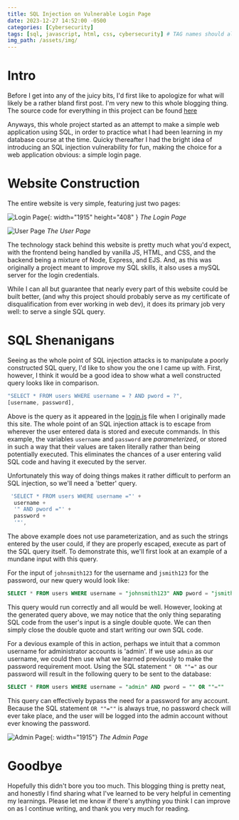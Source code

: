 ```yaml
---
title: SQL Injection on Vulnerable Login Page
date: 2023-12-27 14:52:00 -0500
categories: [Cybersecurity]
tags: [sql, javascript, html, css, cybersecurity] # TAG names should always be lowercase
img_path: /assets/img/
---
```


# Intro

Before I get into any of the juicy bits, I\'d first like to apologize for what will likely be a rather
bland first post. I\'m very new to this whole blogging thing. The source code for everything in this project can be found [here](https://github.com/kaiserjd/login-form)

<p>Anyways, this whole project started as an attempt to make a simple web application
using SQL, in order to practice what I had been learning in my database course at the time.
Quicky thereafter I had the bright idea of introducing an SQL injection vulnerability for fun,
making the choice for a web application obvious: a simple login page.</p>

# Website Construction

The entire website is very simple, featuring just two pages:

![Login Page](login-page.png){: width="1915" height="408" }
_The Login Page_
<br>

![User Page](user-page.png)
_The User Page_

The technology stack behind this website is pretty much what you\'d expect, with the frontend being handled by vanilla JS, HTML, and CSS, and the backend being a mixture of Node, Express, and EJS. And, as this was originally a project meant to improve my SQL skills, it also uses a mySQL server for the login credentials.

While I can all but guarantee that nearly every part of this website could be built better, (and why this project should probably serve as my certificate of disqualification from ever working in web dev), it does its primary job very well: to serve a single SQL query.

# SQL Shenanigans

Seeing as the whole point of SQL injection attacks is to manipulate a poorly constructed SQL query, I\'d like to show you the one I came up with. First, however, I think it would be a good idea to show what a well constructed query looks like in comparison.

```javascript
"SELECT * FROM users WHERE username = ? AND pword = ?",
[username, password],
```

Above is the query as it appeared in the [login.js](https://github.com/kaiserjd/login-form/blob/main/login.js) file when I originally made this site. The whole point of an SQL injection attack is to escape from wherever the user entered data is stored and execute commands. In this example, the variables `username` and `password` are _parameterized_, or stored in such a way that their values are taken literally rather than being potentially executed. This eliminates the chances of a user entering valid SQL code and having it executed by the server.

Unfortunately this way of doing things makes it rather difficult to perform an SQL injection, so we\'ll need a \'better\' query.

```javascript
 'SELECT * FROM users WHERE username ="' +
  username +
  '" AND pword ="' +
  password +
  '"',
```

The above example does not use parameterization, and as such the strings entered by the user could, if they are properly escaped, execute as part of the SQL query itself. To demonstrate this, we\'ll first look at an example of a mundane input with this query.

For the input of `johnsmith123` for the username and `jsmith123` for the password, our new query would look like:

```sql
SELECT * FROM users WHERE username = "johnsmith123" AND pword = "jsmith123"
```

This query would run correctly and all would be well. However, looking at the generated query above, we may notice that the only thing separating SQL code from the user's input is a single double quote. We can then simply close the double quote and start writing our own SQL code.

For a devious example of this in action, perhaps we intuit that a common username for administrator accounts is 'admin'. If we use `admin` as our username, we could then use what we learned previously to make the password requirement moot. Using the SQL statement `" OR ""="` as our password will result in the following query to be sent to the database:

```sql
SELECT * FROM users WHERE username = "admin" AND pword = "" OR ""=""
```

This query can effectively bypass the need for a password for any account. Because the SQL statement `OR ""=""` is always true, no password check will ever take place, and the user will be logged into the admin account without ever knowing the password.

![Admin Page](admin-page.png){: width="1915"}
_The Admin Page_

# Goodbye

Hopefully this didn\'t bore you too much. This blogging thing is pretty neat, and honestly I find sharing what I\'ve learned to be very helpful in cementing my learnings. Please let me know if there\'s anything you think I can improve on as I continue writing, and thank you very much for reading.
